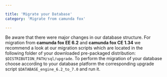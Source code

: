 ```yaml
---

title: 'Migrate your Database'
category: 'Migrate from camunda fox'

---
```



Be aware that there were major changes in our database structure. For migration from **camunda fox EE 6.2** and **camunda fox CE 1.34** we recommend a look at our migration scripts which are located in the following folder of your downloaded pre-packaged distribution: `$DISTRIBUTION_PATH/sql/upgrade`. To perform the migration of your database choose according to your database platform the corresponding upgrade script `$DATABASE_engine_6.2_to_7.0` and run it.
